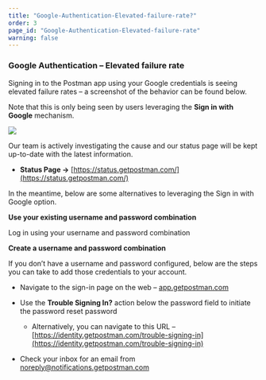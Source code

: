 ```yaml
---
title: "Google-Authentication-Elevated-failure-rate?"
order: 3
page_id: "Google-Authentication-Elevated-failure-rate"
warning: false
---
```

### Google Authentication – Elevated failure rate

Signing in to the Postman app using your Google credentials is seeing elevated failure rates – a screenshot of the behavior can be found below.

Note that this is only being seen by users leveraging the **Sign in with Google** mechanism.

![](https://postmanlabs.atlassian.net/wiki/download/attachments/1651605746/gAuthError.png?version=1&modificationDate=1572636138169&cacheVersion=1&api=v2)

Our team is actively investigating the cause and our status page will be kept up-to-date with the latest information.

*   **Status Page →** [https://status.getpostman.com/](https://status.getpostman.com/)
    

In the meantime, below are some alternatives to leveraging the  Sign in with Google  option.

**Use your existing username and password combination**

Log in using your username and password combination

**Create a username and password combination**

If you don’t have a username and password configured, below are the steps you can take to add those credentials to your account.

*   Navigate to the sign-in page on the web –  [app.getpostman.com](http://app.getpostman.com/)
    
*   Use the **Trouble Signing In?** action below the password field to initiate the password reset password
    
    *   Alternatively, you can navigate to this URL – [https://identity.getpostman.com/trouble-signing-in](https://identity.getpostman.com/trouble-signing-in)
        
*   Check your inbox for an email from  [noreply@notifications.getpostman.com](mailto:noreply@notifications.getpostman.com)
